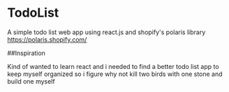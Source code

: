 # TodoList
A simple todo list web app using react.js and shopify's polaris library https://polaris.shopify.com/


##Inspiration

Kind of wanted to learn react and i needed to find a better todo list app to keep myself organized so i figure why not kill two birds with one stone and build one myself
